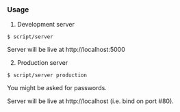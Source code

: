 ### Usage

1. Development server

```shell
$ script/server
```

Server will be live at http://localhost:5000

2. Production server

```shell
$ script/server production
```

You might be asked for passwords.

Server will be live at http://localhost (i.e. bind on port #80).
